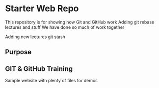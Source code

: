 # Starter Web Repo

This repository is for showing how Git and GitHub work
 Adding git rebase lectures and stuff
 We have done so much of work together
 
 Adding new lectures git stash
## Purpose
## GIT & GitHub Training
Sample website with plenty of files for demos